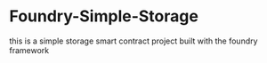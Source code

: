 # Foundry-Simple-Storage
this is a simple storage smart contract project built with the foundry framework
